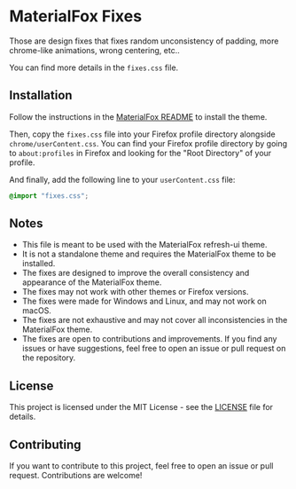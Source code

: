 # MaterialFox Fixes

Those are design fixes that fixes random unconsistency of padding, more chrome-like animations, wrong centering, etc..

You can find more details in the `fixes.css` file.

## Installation

Follow the instructions in the [MaterialFox README](https://github.com/edelvarden/material-fox-updated/blob/main/README.md) to install the theme.

Then, copy the `fixes.css` file into your Firefox profile directory alongside `chrome/userContent.css`.
You can find your Firefox profile directory by going to `about:profiles` in Firefox and looking for the "Root Directory" of your profile.

And finally, add the following line to your `userContent.css` file:

```css
@import "fixes.css";
```

## Notes

- This file is meant to be used with the MaterialFox refresh-ui theme.
- It is not a standalone theme and requires the MaterialFox theme to be installed.
- The fixes are designed to improve the overall consistency and appearance of the MaterialFox theme.
- The fixes may not work with other themes or Firefox versions.
- The fixes were made for Windows and Linux, and may not work on macOS.
- The fixes are not exhaustive and may not cover all inconsistencies in the MaterialFox theme.
- The fixes are open to contributions and improvements. If you find any issues or have suggestions, feel free to open an issue or pull request on the repository.

## License

This project is licensed under the MIT License - see the [LICENSE](LICENSE) file for details.

## Contributing

If you want to contribute to this project, feel free to open an issue or pull request. Contributions are welcome!